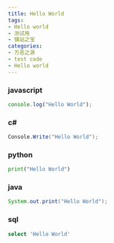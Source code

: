 ```yaml
---
title: Hello World
tags: 
- Hello world
- 测试用
- 镇站之宝
categories:
- 万恶之源
- test code
- Hello world
---
```


### javascript
```javascript
console.log("Hello World");
```

### c#
```c#
Console.Write("Hello World");
```

### python
```python
print("Hello World")
```

### java
```java
System.out.print("Hello World");
```

<!-- more -->

### sql
```sql
select 'Hello World'
```